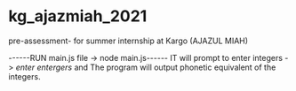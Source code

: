 # kg_ajazmiah_2021
pre-assessment- for summer internship at Kargo  (AJAZUL MIAH)

------RUN main.js file -> node main.js------
IT will prompt to enter integers -> *enter entergers*  and 
The program will output phonetic equivalent of the integers. 
